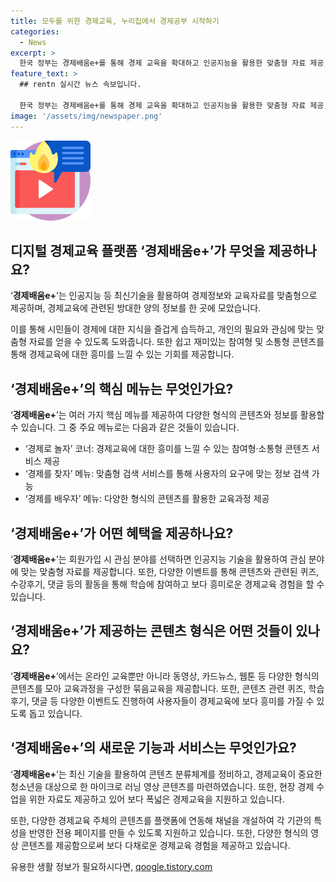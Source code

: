 ```yaml
---
title: 모두를 위한 경제교육, 누리집에서 경제공부 시작하기
categories:
  - News
excerpt: >
  한국 정부는 경제배움e+를 통해 경제 교육을 확대하고 인공지능을 활용한 맞춤형 자료 제공, 경제 성향 테스트, 다양한 학습 콘텐츠를 제공하며, 지역 경제교육센터에도 지원하고 있다. 또한 새로운 콘텐츠와 이벤트를 통해 이용자들에게 다채로운 경제 교육 경험을 제공하고 있다. 경제배움e+는 누리집 https://www.econedu.go.kr에서 확인할 수 있다.
feature_text: >
  ## rentn 실시간 뉴스 속보입니다.

  한국 정부는 경제배움e+를 통해 경제 교육을 확대하고 인공지능을 활용한 맞춤형 자료 제공, 경제 성향 테스트, 다양한 학습 콘텐츠를 제공하며, 지역 경제교육센터에도 지원하고 있다. 또한 새로운 콘텐츠와 이벤트를 통해 이용자들에게 다채로운 경제 교육 경험을 제공하고 있다. 경제배움e+는 누리집 https://www.econedu.go.kr에서 확인할 수 있다.
image: '/assets/img/newspaper.png'
---
```


<p><img src="/assets/img/news.png" alt="rentncar 속보" /></p>

<h2 data-ke-size="size26">디지털 경제교육 플랫폼 ‘경제배움e+’가 무엇을 제공하나요?</h2>

<p data-ke-size="size16">‘<b>경제배움e+</b>’는 인공지능 등 최신기술을 활용하여 경제정보와 교육자료를 맞춤형으로 제공하며, 경제교육에 관련된 방대한 양의 정보를 한 곳에 모았습니다.</p>

<p data-ke-size="size16">이를 통해 시민들이 경제에 대한 지식을 즐겁게 습득하고, 개인의 필요와 관심에 맞는 맞춤형 자료를 얻을 수 있도록 도와줍니다. 또한 쉽고 재미있는 참여형 및 소통형 콘텐츠를 통해 경제교육에 대한 흥미를 느낄 수 있는 기회를 제공합니다.</p>

<h2 data-ke-size="size26">‘<b>경제배움e+</b>’의 핵심 메뉴는 무엇인가요?</h2>

<p data-ke-size="size16">‘<b>경제배움e+</b>’는 여러 가지 핵심 메뉴를 제공하여 다양한 형식의 콘텐츠와 정보를 활용할 수 있습니다. 그 중 주요 메뉴로는 다음과 같은 것들이 있습니다.</p>

<ul>
<li>‘경제로 놀자’ 코너: 경제교육에 대한 흥미를 느낄 수 있는 참여형·소통형 콘텐츠 서비스 제공</li>
<li>‘경제를 찾자’ 메뉴: 맞춤형 검색 서비스를 통해 사용자의 요구에 맞는 정보 검색 가능</li>
<li>‘경제를 배우자’ 메뉴: 다양한 형식의 콘텐츠를 활용한 교육과정 제공</li>
</ul>

<h2 data-ke-size="size26">‘<b>경제배움e+</b>’가 어떤 혜택을 제공하나요?</h2>

<p data-ke-size="size16">‘<b>경제배움e+</b>’는 회원가입 시 관심 분야를 선택하면 인공지능 기술을 활용하여 관심 분야에 맞는 맞춤형 자료를 제공합니다. 또한, 다양한 이벤트를 통해 콘텐츠와 관련된 퀴즈, 수강후기, 댓글 등의 활동을 통해 학습에 참여하고 보다 흥미로운 경제교육 경험을 할 수 있습니다.</p>

<h2 data-ke-size="size26">‘<b>경제배움e+</b>’가 제공하는 콘텐츠 형식은 어떤 것들이 있나요?</h2>

<p data-ke-size="size16">‘<b>경제배움e+</b>’에서는 온라인 교육뿐만 아니라 동영상, 카드뉴스, 웹툰 등 다양한 형식의 콘텐츠를 모아 교육과정을 구성한 묶음교육을 제공합니다. 또한, 콘텐츠 관련 퀴즈, 학습 후기, 댓글 등 다양한 이벤트도 진행하여 사용자들이 경제교육에 보다 흥미를 가질 수 있도록 돕고 있습니다.</p>

<h2 data-ke-size="size26">‘<b>경제배움e+</b>’의 새로운 기능과 서비스는 무엇인가요?</h2>

<p data-ke-size="size16">‘<b>경제배움e+</b>’는 최신 기술을 활용하여 콘텐츠 분류체계를 정비하고, 경제교육이 중요한 청소년을 대상으로 한 마이크로 러닝 영상 콘텐츠를 마련하였습니다. 또한, 현장 경제 수업을 위한 자료도 제공하고 있어 보다 폭넓은 경제교육을 지원하고 있습니다.</p>

<p data-ke-size="size16">또한, 다양한 경제교육 주체의 콘텐츠를 플랫폼에 연동해 채널을 개설하여 각 기관의 특성을 반영한 전용 페이지를 만들 수 있도록 지원하고 있습니다. 또한, 다양한 형식의 영상 콘텐츠를 제공함으로써 보다 다채로운 경제교육 경험을 제공하고 있습니다.</p>
유용한 생활 정보가 필요하시다면, <a href="https://qoogle.tistory.com" rel="dofollow">qoogle.tistory.com</a>


